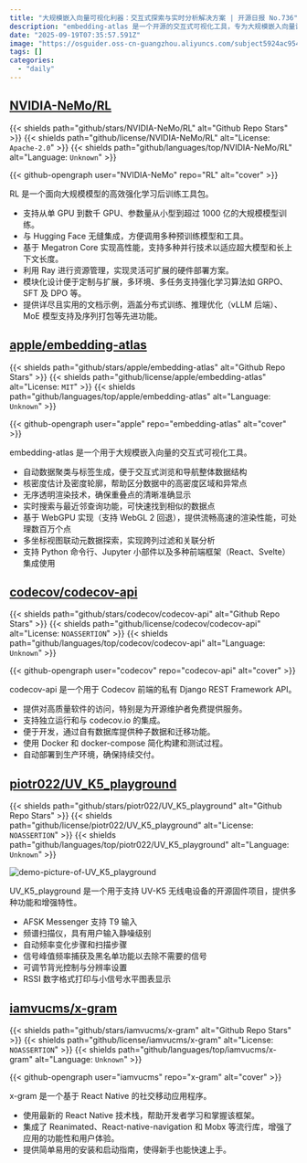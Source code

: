 ```yaml
---
title: "大规模嵌入向量可视化利器：交互式探索与实时分析解决方案 | 开源日报 No.736"
description: "embedding-atlas 是一个开源的交互式可视化工具，专为大规模嵌入向量设计，具备自动数据聚类与标签生成、核密度估计、无序透明渲染、实时搜索与最近邻查询等功能，支持 WebGPU 和 WebGL 2，能够高效渲染数百万个数据点，并与 Python、Jupyter 及多种前端框架无缝集成，便于数据的多维度探索与分析。"
date: "2025-09-19T07:35:57.591Z"
image: "https://osguider.oss-cn-guangzhou.aliyuncs.com/subject5924ac954ef4c43e966e9586f5251a3b.png"
tags: []
categories:
  - "daily"
---
```


## [NVIDIA-NeMo/RL](https://github.com/NVIDIA-NeMo/RL)

{{< shields path="github/stars/NVIDIA-NeMo/RL" alt="Github Repo Stars" >}} {{< shields path="github/license/NVIDIA-NeMo/RL" alt="License: `Apache-2.0`" >}} {{< shields path="github/languages/top/NVIDIA-NeMo/RL" alt="Language: `Unknown`" >}}

{{< github-opengraph user="NVIDIA-NeMo" repo="RL" alt="cover" >}}

RL 是一个面向大规模模型的高效强化学习后训练工具包。

- 支持从单 GPU 到数千 GPU、参数量从小型到超过 1000 亿的大规模模型训练。
- 与 Hugging Face 无缝集成，方便调用多种预训练模型和工具。
- 基于 Megatron Core 实现高性能，支持多种并行技术以适应超大模型和长上下文长度。
- 利用 Ray 进行资源管理，实现灵活可扩展的硬件部署方案。
- 模块化设计便于定制与扩展，多环境、多任务支持强化学习算法如 GRPO、SFT 及 DPO 等。
- 提供详尽且实用的文档示例，涵盖分布式训练、推理优化（vLLM 后端）、MoE 模型支持及序列打包等先进功能。
  
## [apple/embedding-atlas](https://github.com/apple/embedding-atlas)

{{< shields path="github/stars/apple/embedding-atlas" alt="Github Repo Stars" >}} {{< shields path="github/license/apple/embedding-atlas" alt="License: `MIT`" >}} {{< shields path="github/languages/top/apple/embedding-atlas" alt="Language: `Unknown`" >}}

{{< github-opengraph user="apple" repo="embedding-atlas" alt="cover" >}}

embedding-atlas 是一个用于大规模嵌入向量的交互式可视化工具。

- 自动数据聚类与标签生成，便于交互式浏览和导航整体数据结构
- 核密度估计及密度轮廓，帮助区分数据中的高密度区域和异常点
- 无序透明渲染技术，确保重叠点的清晰准确显示
- 实时搜索与最近邻查询功能，可快速找到相似的数据点
- 基于 WebGPU 实现（支持 WebGL 2 回退），提供流畅高速的渲染性能，可处理数百万个点
- 多坐标视图联动元数据探索，实现跨列过滤和关联分析
- 支持 Python 命令行、Jupyter 小部件以及多种前端框架（React、Svelte）集成使用
  
## [codecov/codecov-api](https://github.com/codecov/codecov-api)

{{< shields path="github/stars/codecov/codecov-api" alt="Github Repo Stars" >}} {{< shields path="github/license/codecov/codecov-api" alt="License: `NOASSERTION`" >}} {{< shields path="github/languages/top/codecov/codecov-api" alt="Language: `Unknown`" >}}

{{< github-opengraph user="codecov" repo="codecov-api" alt="cover" >}}

codecov-api 是一个用于 Codecov 前端的私有 Django REST Framework API。

- 提供对高质量软件的访问，特别是为开源维护者免费提供服务。
- 支持独立运行和与 codecov.io 的集成。
- 便于开发，通过自有数据库提供种子数据和迁移功能。
- 使用 Docker 和 docker-compose 简化构建和测试过程。
- 自动部署到生产环境，确保持续交付。
  
## [piotr022/UV_K5_playground](https://github.com/piotr022/UV_K5_playground)

{{< shields path="github/stars/piotr022/UV_K5_playground" alt="Github Repo Stars" >}} {{< shields path="github/license/piotr022/UV_K5_playground" alt="License: `NOASSERTION`" >}} {{< shields path="github/languages/top/piotr022/UV_K5_playground" alt="Language: `Unknown`" >}}

![demo-picture-of-UV_K5_playground](https://static.osguider.com/subject/github/piotr022/UV_K5_playground/24c3e0b7f2ddca12910c27d45c2327ae.gif)

UV_K5_playground 是一个用于支持 UV-K5 无线电设备的开源固件项目，提供多种功能和增强特性。

- AFSK Messenger 支持 T9 输入
- 频谱扫描仪，具有用户输入静噪级别
- 自动频率变化步骤和扫描步骤
- 信号峰值频率捕获及黑名单功能以去除不需要的信号
- 可调节背光控制与分辨率设置
- RSSI 数字格式打印与小信号水平图表显示
  
## [iamvucms/x-gram](https://github.com/iamvucms/x-gram)

{{< shields path="github/stars/iamvucms/x-gram" alt="Github Repo Stars" >}} {{< shields path="github/license/iamvucms/x-gram" alt="License: `NOASSERTION`" >}} {{< shields path="github/languages/top/iamvucms/x-gram" alt="Language: `Unknown`" >}}

{{< github-opengraph user="iamvucms" repo="x-gram" alt="cover" >}}

x-gram 是一个基于 React Native 的社交移动应用程序。

- 使用最新的 React Native 技术栈，帮助开发者学习和掌握该框架。
- 集成了 Reanimated、React-native-navigation 和 Mobx 等流行库，增强了应用的功能性和用户体验。
- 提供简单易用的安装和启动指南，使得新手也能快速上手。
  
